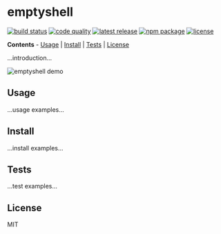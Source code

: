 emptyshell
============

[![build status](https://img.shields.io/github/workflow/status/evnp/emptyshell/test?style=flat-square)](https://github.com/evnp/emptyshell/actions)
[![code quality](https://img.shields.io/github/workflow/status/evnp/emptyshell/lint?style=flat-square&label=lint%20%2F%20shellcheck)](https://github.com/evnp/emptyshell/actions)
[![latest release](https://img.shields.io/github/release/evnp/emptyshell?style=flat-square)](https://github.com/evnp/emptyshell/releases/latest)
[![npm package](https://img.shields.io/npm/v/emptyshell?style=flat-square)](https://www.npmjs.com/package/emptyshell)
[![license](https://img.shields.io/github/license/evnp/emptyshell?style=flat-square&color=blue)](https://github.com/evnp/emptyshell/blob/master/LICENSE.md)

**Contents** - [Usage](https://github.com/evnp/emptyshell#usage) | [Install](https://github.com/evnp/emptyshell#install) | [Tests](https://github.com/evnp/emptyshell#tests) | [License](https://github.com/evnp/emptyshell#license)

...introduction...

![emptyshell demo](https://github.com/evnp/emptyshell/blob/master/emptyshell.gif?raw=true)

Usage
-----
...usage examples...

Install
-------
...install examples...

Tests
-------------
...test examples...

License
-------
MIT
